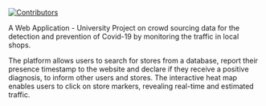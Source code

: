 [![Contributors](https://img.shields.io/github/contributors/panagiotisNK/WebDev)](https://github.com/panagiotisNK/WebDev/graphs/contributors)

A Web Application - University Project on crowd sourcing data for the detection and prevention of Covid-19 by monitoring the traffic in local shops.

The platform allows users to search for stores from a database, report their presence timestamp to the website and declare if they receive a positive diagnosis, to inform other users and stores.
The interactive heat map enables users to click on store markers, revealing real-time and estimated traffic.
